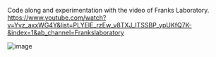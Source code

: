 Code along and experimentation with the video of Franks Laboratory.
https://www.youtube.com/watch?v=Yvz_axxWG4Y&list=PLYElE_rzEw_v8TXJ_ITSSBP_ypUKfQ7K-&index=1&ab_channel=Frankslaboratory

![image](https://user-images.githubusercontent.com/58792994/134791693-73bac255-3ab3-4a78-88e5-7fd03543236b.png)

